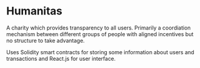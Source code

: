 # Humanitas

A charity which provides transparency to all users. Primarily a coordiation mechanism between different groups of people with aligned incentives but no structure to take advantage.

Uses Solidity smart contracts for storing some information about users and transactions and React.js for user interface.
